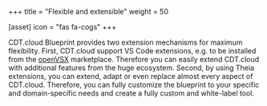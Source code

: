 +++
title = "Flexible and extensible"
weight = 50

[asset]
  icon = "fas fa-cogs"
+++

CDT.cloud Blueprint provides two extension mechanisms for maximum flexibility. First, CDT.cloud support VS Code extensions, e.g. to be installed from the [openVSX](https://open-vsx.org) marketplace. Therefore you can easily extend CDT.cloud with additional features from the huge ecosystem. Second, by using Theia extensions, you can extend, adapt or even replace almost every aspect of CDT.cloud. Therefore, you can fully customize the blueprint to your specific and domain-specific needs and create a fully custom and white-label tool.
